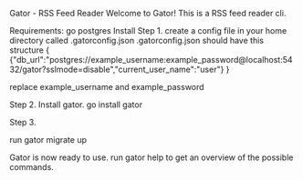 Gator - RSS Feed Reader
Welcome to Gator!
This is a RSS feed reader cli.

Requirements:
    go
    postgres 
Install
Step 1. create a config file in your home directory called .gatorconfig.json
.gatorconfig.json should have this structure
{
{"db_url":"postgres://example_username:example_password@localhost:5432/gator?sslmode=disable","current_user_name":"user"}
}

replace example_username and example_password

Step 2. Install gator.
go install gator

Step 3.

run
gator migrate up

Gator is now ready to use. run gator help to get an overview of the possible commands.



